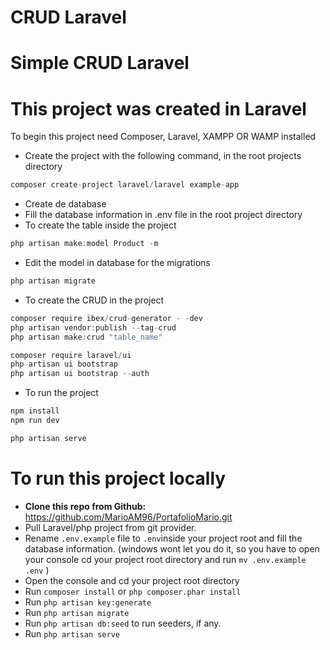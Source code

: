 # CRUD Laravel

# Simple CRUD Laravel

# **This project was created in Laravel**

To begin this project need Composer, Laravel, XAMPP OR WAMP installed

- Create the project with the following command, in the root projects directory

```jsx
composer create-project laravel/laravel example-app
```

- Create de database
- Fill the database information in .env file in the root project directory
- To create the table inside the project

```jsx
php artisan make:model Product -m
```

- Edit the model in database for the migrations

```jsx
php artisan migrate
```

- To create the CRUD in the project

```jsx
composer require ibex/crud-generator - -dev
php artisan vendor:publish --tag-crud
php artisan make:crud "table_name"

composer require laravel/ui
php artisan ui bootstrap
php artisan ui bootstrap --auth
```

- To run the project

```jsx
npm install
npm run dev

php artisan serve
```

# **To run this project locally**

- **Clone this repo from Github:** https://github.com/MarioAM96/PortafolioMario.git
- Pull Laravel/php project from git provider.
- Rename `.env.example` file to `.env`inside your project root and fill the database information. (windows wont let you do it, so you have to open your console cd your project root directory and run `mv .env.example .env` )
- Open the console and cd your project root directory
- Run `composer install` or `php composer.phar install`
- Run `php artisan key:generate`
- Run `php artisan migrate`
- Run `php artisan db:seed` to run seeders, if any.
- Run `php artisan serve`


